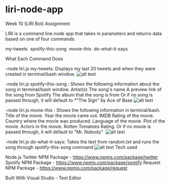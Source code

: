# liri-node-app
 Week 10 (LIRI Bot) Assignment
 
 LIRI is a command line node app that takes in parameters and returns data based on one of four commands:
 
 my-tweets 
 spotify-this-song 
 movie-this 
 do-what-it-says 
 
 What Each Command Does
 
 -node liri.js my-tweets:
 Displays my last 20 tweets and when they were created in terminal/bash window.
![alt text](https://raw.githubusercontent.com/ryanpatrck/liri-node-app/branch/path/to/tweets.png)
 
 -node liri.js spotify-this-song <song name>:
 Shows the following information about the song in terminal/bash window.
 Artist(s)
 The song's name
 A preview link of the song from Spotify
 The album that the song is from
 Or if no song is passed through, it will default to *"The Sign" by Ace of Base
![alt text](https://raw.githubusercontent.com/ryanpatrck/liri-node-app/branch/path/to/spotify.png)
 
 -node liri.js movie-this <movie name>:
 Shows the following information in terminal/bash.
 Title of the movie.
 Year the movie came out.
 IMDB Rating of the movie.
 Country where the movie was produced.
 Language of the movie.
 Plot of the movie.
 Actors in the movie.
 Rotten Tomatoes Rating.
 Or if no movie is passed through, it will default to "Mr. Nobody" 
![alt text](https://raw.githubusercontent.com/ryanpatrck/liri-node-app/branch/path/to/movies.png)
 
 -node liri.js do-what-it-says:
 Takes the text from random.txt and runs the song through spotify-this-song command
![alt text](https://raw.githubusercontent.com/ryanpatrck/liri-node-app/branch/path/to/itsays.png)
 Tech used
 
 Node.js
 Twitter NPM Package - https://www.npmjs.com/package/twitter
 Spotify NPM Package - https://www.npmjs.com/package/spotify
 Request NPM Package - https://www.npmjs.com/package/request


Built With
Visual Studio - Text Editor

 
 

